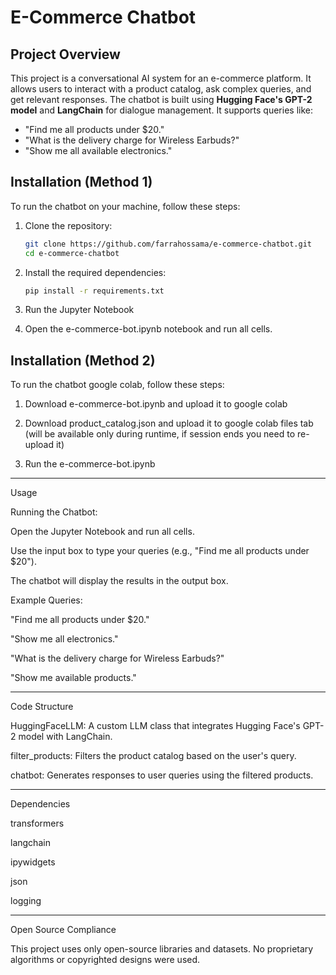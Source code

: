 # E-Commerce Chatbot

## Project Overview
This project is a conversational AI system for an e-commerce platform. It allows users to interact with a product catalog, ask complex queries, and get relevant responses. The chatbot is built using **Hugging Face's GPT-2 model** and **LangChain** for dialogue management. It supports queries like:
- "Find me all products under $20."
- "What is the delivery charge for Wireless Earbuds?"
- "Show me all available electronics."

## Installation (Method 1)
To run the chatbot on your machine, follow these steps:

1. Clone the repository:
   ```bash
   git clone https://github.com/farrahossama/e-commerce-chatbot.git
   cd e-commerce-chatbot

2. Install the required dependencies:

   ```bash
   pip install -r requirements.txt

3. Run the Jupyter Notebook

4. Open the e-commerce-bot.ipynb notebook and run all cells.


## Installation (Method 2)
To run the chatbot google colab, follow these steps:

1. Download e-commerce-bot.ipynb and upload it to google colab

2. Download product_catalog.json and upload it to google colab files tab (will be available only during runtime, if session ends you need to re-upload it)

3. Run the e-commerce-bot.ipynb 
----------------------------------

Usage

Running the Chatbot:

Open the Jupyter Notebook and run all cells.

Use the input box to type your queries (e.g., "Find me all products under $20").

The chatbot will display the results in the output box.

Example Queries:

"Find me all products under $20."

"Show me all electronics."

"What is the delivery charge for Wireless Earbuds?"

"Show me available products."

----------------------------------------

Code Structure

HuggingFaceLLM: A custom LLM class that integrates Hugging Face's GPT-2 model with LangChain.

filter_products: Filters the product catalog based on the user's query.

chatbot: Generates responses to user queries using the filtered products.

---------------------------------------

Dependencies

transformers

langchain

ipywidgets

json

logging

---------------------------------------

Open Source Compliance


This project uses only open-source libraries and datasets. No proprietary algorithms or copyrighted designs were used.
